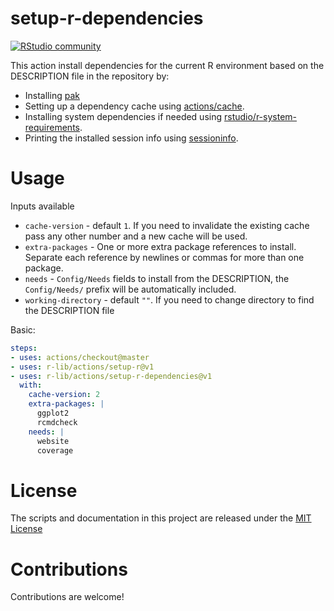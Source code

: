 # setup-r-dependencies

[![RStudio community](https://img.shields.io/badge/community-github--actions-blue?style=social&logo=rstudio&logoColor=75AADB)](https://community.rstudio.com/new-topic?category=Package%20development&tags=github-actions)

This action install dependencies for the current R environment based on the DESCRIPTION file in the repository by:

- Installing [pak](https://pak.r-lib.org/)
- Setting up a dependency cache using [actions/cache](https://github.com/actions/cache).
- Installing system dependencies if needed using [rstudio/r-system-requirements](https://github.com/rstudio/r-system-requirements).
- Printing the installed session info using [sessioninfo](https://github.com/r-lib/sessioninfo).

# Usage

Inputs available

- `cache-version` - default `1`. If you need to invalidate the existing cache pass any other number and a new cache will be used.
- `extra-packages` - One or more extra package references to install. Separate each reference by newlines or commas for more than one package.
- `needs` - `Config/Needs` fields to install from the DESCRIPTION, the `Config/Needs/` prefix will be automatically included.
- `working-directory` - default `""`. If you need to change directory to find the DESCRIPTION file

Basic:
```yaml
steps:
- uses: actions/checkout@master
- uses: r-lib/actions/setup-r@v1
- uses: r-lib/actions/setup-r-dependencies@v1
  with:
    cache-version: 2
    extra-packages: |
      ggplot2
      rcmdcheck
    needs: |
      website
      coverage
```

# License

The scripts and documentation in this project are released under the [MIT License](LICENSE)

# Contributions

Contributions are welcome!
